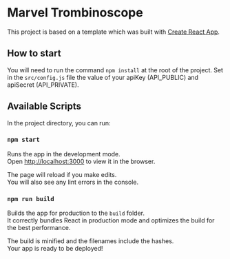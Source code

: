 # Marvel Trombinoscope

This project is based on a template which was built with [Create React App](https://github.com/facebookincubator/create-react-app).

## How to start

You will need to run the command `npm install` at the root of the project.
Set in the `src/config.js` file the value of your apiKey (API_PUBLIC) and apiSecret (API_PRIVATE).

## Available Scripts

In the project directory, you can run:

### `npm start`

Runs the app in the development mode.<br>
Open [http://localhost:3000](http://localhost:3000) to view it in the browser.

The page will reload if you make edits.<br>
You will also see any lint errors in the console.

### `npm run build`

Builds the app for production to the `build` folder.<br>
It correctly bundles React in production mode and optimizes the build for the best performance.

The build is minified and the filenames include the hashes.<br>
Your app is ready to be deployed!

